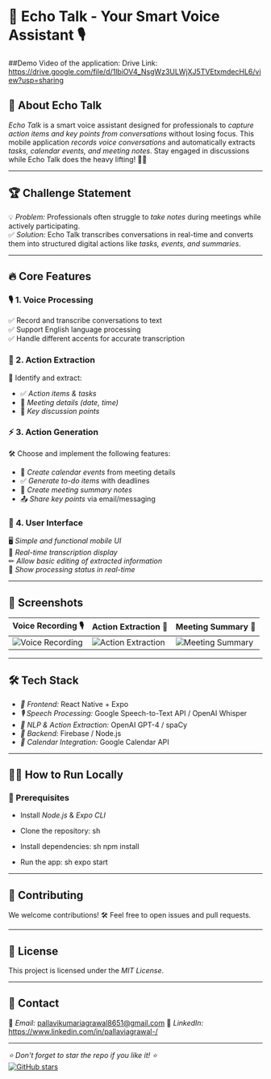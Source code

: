 # 📢 Echo Talk - Your Smart Voice Assistant 🎙 

##Demo Video of the application:
Drive Link: https://drive.google.com/file/d/1lbiOV4_NsgWz3ULWjXJ5TVEtxmdecHL6/view?usp=sharing

## 🚀 About Echo Talk

*Echo Talk* is a smart voice assistant designed for professionals to *capture action items and key points from conversations* without losing focus. This mobile application *records voice conversations* and automatically extracts *tasks, calendar events, and meeting notes*. Stay engaged in discussions while Echo Talk does the heavy lifting! 📝🎤

---

## 🏆 Challenge Statement

💡 *Problem:* Professionals often struggle to *take notes* during meetings while actively participating.  
✅ *Solution:* Echo Talk transcribes conversations in real-time and converts them into structured digital actions like *tasks, events, and summaries*.

---

## 🔥 Core Features

### 🎙 1. Voice Processing
✅ Record and transcribe conversations to text  
✅ Support English language processing  
✅ Handle different accents for accurate transcription  

### 📌 2. Action Extraction
📝 Identify and extract:  
   - ✅ *Action items & tasks*  
   - 📅 *Meeting details (date, time)*  
   - 💬 *Key discussion points*  

### ⚡ 3. Action Generation
🛠 Choose and implement the following features:
   - 📅 *Create calendar events* from meeting details
   - ✅ *Generate to-do items* with deadlines
   - 📝 *Create meeting summary notes*
   - 📤 *Share key points* via email/messaging

### 🎨 4. User Interface
🖥 *Simple and functional mobile UI*  
📝 *Real-time transcription display*  
✏ *Allow basic editing of extracted information*  
🔄 *Show processing status in real-time*  

---

## 📸 Screenshots

| Voice Recording 🎙 | Action Extraction 📝 | Meeting Summary 📅 |
|---|---|---|
| ![Voice Recording](https://via.placeholder.com/300x600?text=Voice+Recording) | ![Action Extraction](https://via.placeholder.com/300x600?text=Action+Extraction) | ![Meeting Summary](https://via.placeholder.com/300x600?text=Meeting+Summary) |

---

## 🛠 Tech Stack
- *📱 Frontend:* React Native + Expo
- *🎙 Speech Processing:* Google Speech-to-Text API / OpenAI Whisper
- *🧠 NLP & Action Extraction:* OpenAI GPT-4 / spaCy
- *📡 Backend:* Firebase / Node.js
- *📅 Calendar Integration:* Google Calendar API

---

## 🏃‍♂ How to Run Locally

### 🔹 Prerequisites
- Install *Node.js* & *Expo CLI*
- Clone the repository:
  sh
- Install dependencies:
  sh
  npm install
  
- Run the app:
  sh
  expo start
  

---

## 🤝 Contributing
We welcome contributions! 🛠 Feel free to open issues and pull requests.

---

## 📜 License
This project is licensed under the *MIT License*.

---

## 💬 Contact
📧 *Email:* pallavikumariagrawal8651@gmail.com 
💼 *LinkedIn:* https://www.linkedin.com/in/pallaviagrawal-/

---

*⭐ Don't forget to star the repo if you like it! ⭐*  
[![GitHub stars](https://img.shields.io/github/stars/agrawalpallavi/EchoTalk?style=social)](https://github.com/agrawalpallavi/EchoTalk)
